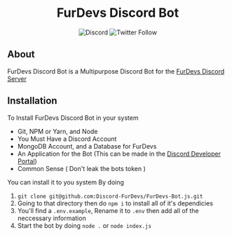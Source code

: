 
<div align="center">
<h1> FurDevs Discord  Bot</h1>
<img alt="Discord" src="https://img.shields.io/discord/731520035717251142?color=%238800FF&label=Discord%20Server"> <img alt="Twitter Follow" src="https://img.shields.io/twitter/follow/Fur_Devs?label=Follow%20FurDevs%21&logoColor=%238800ff&style=social">
</div>

## About
FurDevs Discord Bot is a Multipurpose Discord Bot  for the [FurDevs Discord Server](https://discord.gg/JABY6Htnqt)

## Installation
To Install FurDevs Discord Bot in your system

- Git, NPM or Yarn, and Node
- You Must Have a Discord Account
- MongoDB Account, and a Database for FurDevs
- An Application for the Bot (This can be made in the [Discord Developer Portal](https://discord.com/developers/applications))
- Common Sense ( Don't leak the bots token )


You can install it to you system By doing

1. `git clone git@github.com:Discord-FurDevs/FurDevs-Bot.js.git`
2. Going to that directory then do `npm i` to install all of it's dependicies
3. You'll find a `.env.example`, Rename it to `.env` then add all of the neccessary information
4. Start the bot by doing `node .` or `node index.js` 


